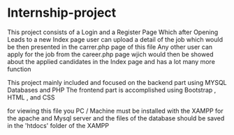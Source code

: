 # Internship-project

This project consists of a Login and a Register Page 
Which after Opening Leads to a new Index page 
user can upload a detail of the job which would be then presented in the carrer.php page of this file
Any other user can apply for the job from the career.php page wjich would then be showed about the applied candidates in the Index page
and has a lot many more function


This project mainly included and focused on the backend part using MYSQL Databases and PHP
The frontend part is accomplished using Bootstrap , HTML , and CSS

for viewing this file you PC / Machine must be installed with the XAMPP for the apache and Mysql server and the files of the database should be saved in the 'htdocs' folder of the XAMPP
